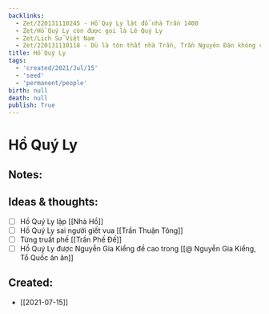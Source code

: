 ```yaml
---
backlinks:
  - Zet/220131110245 - Hồ Quý Ly lật đổ nhà Trần 1400
  - Zet/Hồ Quý Ly còn được gọi là Lê Quý Ly
  - Zet/Lịch Sử Việt Nam
  - Zet/220131110118 - Dù là tôn thất nhà Trần, Trần Nguyên Đán không chống Hồ Quý Ly
title: Hồ Quý Ly
tags:
  - 'created/2021/Jul/15'
  - 'seed'
  - 'permanent/people'
birth: null
death: null
publish: True
---
```

# Hồ Quý Ly

## Notes:


## Ideas & thoughts:
- [ ] Hồ Quý Ly lập [[Nhà Hồ]]
- [ ] Hồ Quý Ly sai người giết vua [[Trần Thuận Tông]]
- [ ] Từng truất phế [[Trần Phế Đế]]
- [ ] Hồ Quý Ly được Nguyễn Gia Kiểng đề cao trong [[@ Nguyễn Gia Kiểng, Tổ Quốc ăn ăn]]

## Created:
- [[2021-07-15]]
